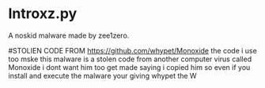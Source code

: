 # Introxz.py
A noskid malware made by zee1zero.

#STOLIEN CODE FROM https://github.com/whypet/Monoxide
the code i use too mske this malware is a stolen code from another computer virus called Monoxide i dont want him too get made saying i copied him so even if you install and execute the malware your giving whypet the W
